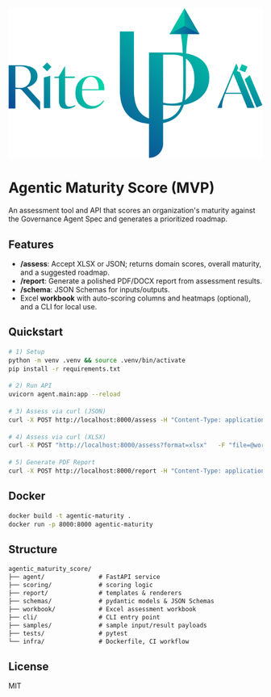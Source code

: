![RiteUPAi Logo](Agentic_Maturity_Score_v0.1.1/Riteupai_logo_august042025.png)

# Agentic Maturity Score (MVP)

An assessment tool and API that scores an organization's maturity against the Governance Agent Spec and generates a prioritized roadmap.

## Features
- **/assess**: Accept XLSX or JSON; returns domain scores, overall maturity, and a suggested roadmap.
- **/report**: Generate a polished PDF/DOCX report from assessment results.
- **/schema**: JSON Schemas for inputs/outputs.
- Excel **workbook** with auto-scoring columns and heatmaps (optional), and a CLI for local use.

## Quickstart
```bash
# 1) Setup
python -m venv .venv && source .venv/bin/activate
pip install -r requirements.txt

# 2) Run API
uvicorn agent.main:app --reload

# 3) Assess via curl (JSON)
curl -X POST http://localhost:8000/assess -H "Content-Type: application/json"   -d @samples/sample_input.json | jq .

# 4) Assess via curl (XLSX)
curl -X POST "http://localhost:8000/assess?format=xlsx"   -F "file=@workbook/Governance_Agent_Maturity_Toolkit.xlsx"

# 5) Generate PDF Report
curl -X POST http://localhost:8000/report -H "Content-Type: application/json"   -d @samples/sample_results.json --output out/report.pdf
```

## Docker
```bash
docker build -t agentic-maturity .
docker run -p 8000:8000 agentic-maturity
```

## Structure
```
agentic_maturity_score/
├── agent/               # FastAPI service
├── scoring/             # scoring logic
├── report/              # templates & renderers
├── schemas/             # pydantic models & JSON Schemas
├── workbook/            # Excel assessment workbook
├── cli/                 # CLI entry point
├── samples/             # sample input/result payloads
├── tests/               # pytest
└── infra/               # Dockerfile, CI workflow
```

## License
MIT
